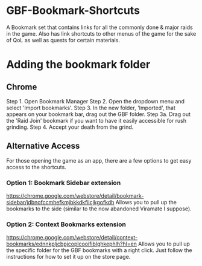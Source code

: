 # GBF-Bookmark-Shortcuts
A Bookmark set that contains links for all the commonly done &amp; major raids in the game. Also has link shortcuts to other menus of the game for the sake of QoL as well as quests for certain materials. 

# Adding the bookmark folder

## Chrome
Step 1. Open Bookmark Manager
Step 2. Open the dropdown menu and select 'Import bookmarks'.
Step 3. In the new folder, 'Imported', that appears on your bookmark bar, drag out the GBF folder.
Step 3a. Drag out the 'Raid Join' bookmark if you want to have it easily accessible for rush grinding.
Step 4. Accept your death from the grind.

## Alternative Access
For those opening the game as an app, there are a few options to get easy access to the shortcuts.

### Option 1: Bookmark Sidebar extension
https://chrome.google.com/webstore/detail/bookmark-sidebar/jdbnofccmhefkmjbkkdkfiicjkgofkdh
Allows you to pull up the bookmarks to the side (similar to the now abandoned Viramate I suppose).

### Option 2: Context Bookmarks extension
https://chrome.google.com/webstore/detail/context-bookmarks/ednnkpljcbpjcoplcooifiblghkephlh?hl=en
Allows you to pull up the specific folder for the GBF bookmarks with a right click.
Just follow the instructions for how to set it up on the store page. 
